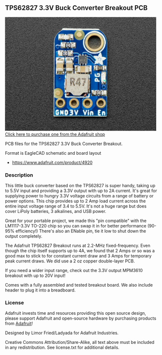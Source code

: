 ## TPS62827 3.3V Buck Converter Breakout PCB

<a href="http://www.adafruit.com/products/4920"><img src="assets/4920.jpg?raw=true" width="500px"><br/>
Click here to purchase one from the Adafruit shop</a>

PCB files for the TPS62827 3.3V Buck Converter Breakout. 

Format is EagleCAD schematic and board layout
* https://www.adafruit.com/product/4920

### Description

This little buck converter based on the TPS62827 is super handy, taking up to 5.5V input and providing a 3.3V output with up to 2A current. It's great for supplying power to hungry 3.3V voltage circuits from a range of battery or power options.  This chip provides up to 2 Amp load current across the entire input voltage range of 3.4 to 5.5V. It's not a huge range but does cover LiPoly batteries, 3 alkalines, and USB power.

Great for your portable project, we made this "pin compatible" with the LM1117-3.3V TO-220 chip so you can swap it in for better performance (90-95% efficiency!) There's also an ENable pin, tie it low to shut down the output completely.

The Adafruit TPS62827 Breakout runs at 2.2-MHz fixed-frequency. Even though the chip itself supports up to 4A, we found that 2 Amps or so was a good max to stick to for constant current draw and 3 Amps for temporary peak current draws. We did use a 2 oz copper double-layer PCB.

If you need a wider input range, check out the 3.3V output MPM3610 breakout with up to 20V input!

Comes with a fully assembled and tested breakout board.  We also include header to plug it into a breadboard.

### License

Adafruit invests time and resources providing this open source design, please support Adafruit and open-source hardware by purchasing products from [Adafruit](https://www.adafruit.com)!

Designed by Limor Fried/Ladyada for Adafruit Industries.

Creative Commons Attribution/Share-Alike, all text above must be included in any redistribution. 
See license.txt for additional details.
